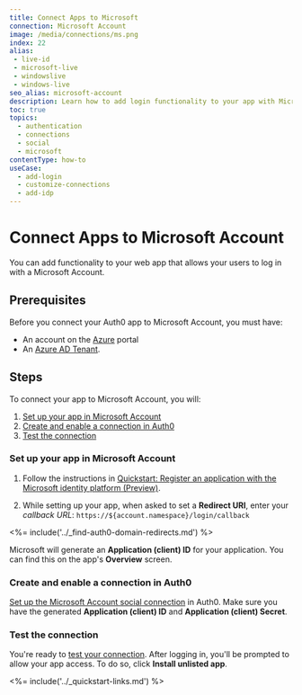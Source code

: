 ```yaml
---
title: Connect Apps to Microsoft
connection: Microsoft Account
image: /media/connections/ms.png
index: 22
alias:
 - live-id
 - microsoft-live
 - windowslive
 - windows-live
seo_alias: microsoft-account
description: Learn how to add login functionality to your app with Microsoft Accounts. You will need to generate keys, copy these into your Auth0 settings, and enable the connection.
toc: true
topics:
  - authentication
  - connections
  - social
  - microsoft
contentType: how-to
useCase:
  - add-login
  - customize-connections
  - add-idp
---
```

# Connect Apps to Microsoft Account

You can add functionality to your web app that allows your users to log in with a Microsoft Account. 

## Prerequisites

Before you connect your Auth0 app to Microsoft Account, you must have:

* An account on the [Azure](https://azure.microsoft.com/en-us/free/?ref=microsoft.com&utm_source=microsoft.com&utm_medium=docs&utm_campaign=visualstudio) portal
* An [Azure AD Tenant](https://docs.microsoft.com/en-us/azure/active-directory/develop/quickstart-create-new-tenant).

## Steps

To connect your app to Microsoft Account, you will:

1. [Set up your app in Microsoft Account](#set-up-your-app-in-microsoft-account)
2. [Create and enable a connection in Auth0](#create-and-enable-a-connection-in-auth0)
3. [Test the connection](#test-the-connection)

### Set up your app in Microsoft Account

1. Follow the instructions in [Quickstart: Register an application with the Microsoft identity platform (Preview)](https://docs.microsoft.com/en-us/azure/active-directory/develop/quickstart-register-app).

2. While setting up your app, when asked to set a **Redirect URI**, enter your <dfn data-key="callback">callback URL</dfn>:
  `https://${account.namespace}/login/callback`

<%= include('../_find-auth0-domain-redirects.md') %>

Microsoft will generate an **Application (client) ID** for your application. You can find this on the app's **Overview** screen. 

### Create and enable a connection in Auth0

[Set up the Microsoft Account social connection](/dashboard/guides/connections/set-up-connections-social) in Auth0. Make sure you have the generated **Application (client) ID** and **Application (client) Secret**.

### Test the connection

You're ready to [test your connection](/dashboard/guides/connections/test-connections-social). After logging in, you'll be prompted to allow your app access. To do so, click **Install unlisted app**.

<%= include('../_quickstart-links.md') %>